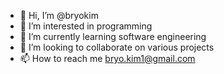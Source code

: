 - 👋 Hi, I’m @bryokim
- 👀 I’m interested in programming
- 🌱 I’m currently learning software engineering
- 💞️ I’m looking to collaborate on various projects
- 📫 How to reach me bryo.kim1@gmail.com

